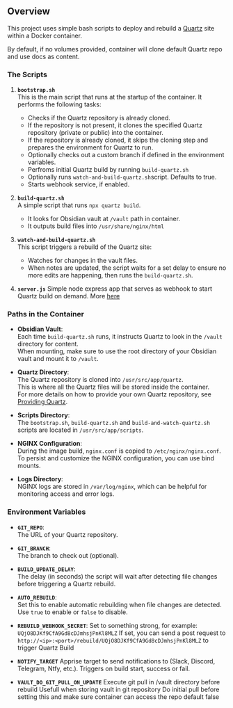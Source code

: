 ## Overview

This project uses simple bash scripts to deploy and rebuild a [Quartz](https://github.com/jackyzha0/quartz.git) site within a Docker container.

By default, if no volumes provided, container will clone default Quartz repo and use docs as content.

### The Scripts

1. **`bootstrap.sh`**  
   This is the main script that runs at the startup of the container. It performs the following tasks:
   
   - Checks if the Quartz repository is already cloned.
   - If the repository is not present, it clones the specified Quartz repository (private or public) into the container.
   - If the repository is already cloned, it skips the cloning step and prepares the environment for Quartz to run.
   - Optionally checks out a custom branch if defined in the environment variables.
   - Perfroms initial Quartz build by running `build-quartz.sh`
   - Optionally runs `watch-and-build-quartz.sh`script. Defaults to true.
   - Starts webhook service, if enabled.

2. **`build-quartz.sh`**  
    A simple script that runs `npx quartz build`.
    - It looks for Obsidian vault at `/vault` path in container.
    - It outputs build files into `/usr/share/nginx/html`

3. **`watch-and-build-quartz.sh`**  
   This script triggers a rebuild of the Quartz site:
   
   - Watches for changes in the vault files.
   - When notes are updated, the script waits for a set delay to ensure no more edits are happening, then runs the `build-quartz.sh`.

4. **`server.js`**
    Simple node express app that serves as webhook to start Quartz build on demand. More [here](trigger-rebuild-with-webhook.md)

### Paths in the Container

- **Obsidian Vault**:  
  Each time `build-quartz.sh` runs, it instructs Quartz to look in the `/vault` directory for content.  
  When mounting, make sure to use the root directory of your Obsidian vault and mount it to `/vault`.

- **Quartz Directory**:  
  The Quartz repository is cloned into `/usr/src/app/quartz`.  
  This is where all the Quartz files will be stored inside the container.  
  For more details on how to provide your own Quartz repository, see [Providing Quartz](providing-quartz.md).

- **Scripts Directory**:  
  The `bootstrap.sh`, `build-quartz.sh` and `build-and-watch-quartz.sh` scripts are located in `/usr/src/app/scripts`.

- **NGINX Configuration**:  
  During the image build, `nginx.conf` is copied to `/etc/nginx/nginx.conf`.  
  To persist and customize the NGINX configuration, you can use bind mounts.

- **Logs Directory**:  
  NGINX logs are stored in `/var/log/nginx`, which can be helpful for monitoring access and error logs.

### Environment Variables

- **`GIT_REPO`**:  
  The URL of your Quartz repository.

- **`GIT_BRANCH`**:  
  The branch to check out (optional).

- **`BUILD_UPDATE_DELAY`**:  
  The delay (in seconds) the script will wait after detecting file changes before triggering a Quartz rebuild.

- **`AUTO_REBUILD`**:  
  Set this to enable automatic rebuilding when file changes are detected. 
  Use `true` to enable or `false` to disable.

- **`REBUILD_WEBHOOK_SECRET`**:
  Set to something strong, for example: `UQjO8DJKf9CfA9Gd8cDJmhsjPnKl8MLZ`
  If set, you can send a post request to `http://<ip>:<port>/rebuild/UQjO8DJKf9CfA9Gd8cDJmhsjPnKl8MLZ` to trigger Quartz Build

- **`NOTIFY_TARGET`**
  Apprise target to send notifications to (Slack, Discord, Telegram, Ntfy, etc.).
  Triggers on build start, success or fail.

- **`VAULT_DO_GIT_PULL_ON_UPDATE`**
  Execute git pull in /vault directory before rebuild
  Usefull when storing vault in git repository
  Do initial pull before setting this and make sure container can access the repo
  default false
